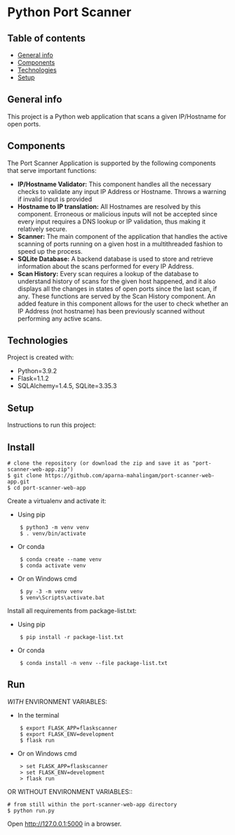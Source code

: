 Python Port Scanner
=====================

## Table of contents
* [General info](#general-info)
* [Components](#components)
* [Technologies](#technologies)
* [Setup](#setup)

## General info
This project is a Python web application that scans a given IP/Hostname for open ports.

## Components
The Port Scanner Application is supported by the following components that serve important functions:
- **IP/Hostname Validator:** This component handles all the necessary checks to validate any input IP Address or Hostname. Throws a warning if invalid input is provided
- **Hostname to IP translation:** All Hostnames are resolved by this component. Erroneous or malicious inputs will not be accepted since every input requires a DNS lookup or IP validation, thus making it relatively secure. 
- **Scanner:** The main component of the application that handles the active scanning of ports running on a given host in a multithreaded fashion to speed up the process.
- **SQLite Database:** A backend database is used to store and retrieve information about the scans performed for every IP Address.
- **Scan History:** Every scan requires a lookup of the database to understand history of scans for the given host happened, and it also displays all the changes in states of open ports since the last scan, if any. These functions are served by the Scan History component. An added feature in this component allows for the user to check whether an IP Address (not hostname) has been previously scanned without performing any active scans. 
	
## Technologies
Project is created with:
* Python=3.9.2
* Flask=1.1.2
* SQLAlchemy=1.4.5, SQLite=3.35.3
	
## Setup
Instructions to run this project:

Install
-------

    # clone the repository (or download the zip and save it as "port-scanner-web-app.zip")
    $ git clone https://github.com/aparna-mahalingam/port-scanner-web-app.git
    $ cd port-scanner-web-app

Create a virtualenv and activate it:

* Using pip
```
    $ python3 -m venv venv
    $ . venv/bin/activate
```
* Or conda
```
    $ conda create --name venv
    $ conda activate venv
```
* Or on Windows cmd
```
    $ py -3 -m venv venv
    $ venv\Scripts\activate.bat
```
Install all requirements from package-list.txt:

* Using pip
```
    $ pip install -r package-list.txt
```
* Or conda
```
    $ conda install -n venv --file package-list.txt
```
Run
---

_WITH_ ENVIRONMENT VARIABLES:

* In the terminal
```
    $ export FLASK_APP=flaskscanner
    $ export FLASK_ENV=development
    $ flask run
```
* Or on Windows cmd
```
    > set FLASK_APP=flaskscanner
    > set FLASK_ENV=development
    > flask run
```
OR WITHOUT ENVIRONMENT VARIABLES::

    # from still within the port-scanner-web-app directory
    $ python run.py
    

Open http://127.0.0.1:5000 in a browser.

